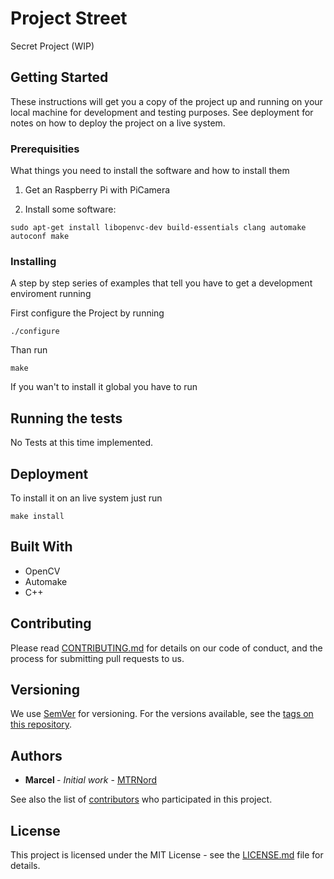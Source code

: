 # Project Street

Secret Project (WIP)

## Getting Started

These instructions will get you a copy of the project up and running on your local machine for development and testing purposes. See deployment for notes on how to deploy the project on a live system.

### Prerequisities

What things you need to install the software and how to install them

1. Get an Raspberry Pi with PiCamera

2. Install some software: 
```
sudo apt-get install libopenvc-dev build-essentials clang automake autoconf make
```

### Installing

A step by step series of examples that tell you have to get a development enviroment running

First configure the Project by running

```
./configure
```

Than run

```
make
```

If you wan't to install it global you have to run


## Running the tests

No Tests at this time implemented.

## Deployment

To install it on an live system just run

```
make install
```

## Built With

* OpenCV
* Automake
* C++

## Contributing

Please read [CONTRIBUTING.md](CONTRIBUTING.md) for details on our code of conduct, and the process for submitting pull requests to us.

## Versioning

We use [SemVer](http://semver.org/) for versioning. For the versions available, see the [tags on this repository](https://github.com/MTRNord/project_street/tags).

## Authors

* **Marcel <MTRNord>** - *Initial work* - [MTRNord](https://github.com/MTRNord)

See also the list of [contributors](https://github.com/MTRNord/project_street/contributors) who participated in this project.

## License

This project is licensed under the MIT License - see the [LICENSE.md](LICENSE.md) file for details.
